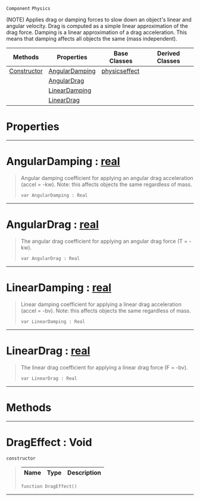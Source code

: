  `Component` `Physics`



(NOTE) Applies drag or damping forces to slow down an object's linear and angular velocity. Drag is computed as a simple linear approximation of the drag force. Damping is a linear approximation of a drag acceleration. This means that damping affects all objects the same (mass independent).

|Methods|Properties|Base Classes|Derived Classes|
|---|---|---|---|
|[ Constructor](https://github.com/zeroengineteam/ZeroDocs/blob/master/code_reference/class_reference/drageffect.markdown#drageffect-void)|[ AngularDamping](https://github.com/zeroengineteam/ZeroDocs/blob/master/code_reference/class_reference/drageffect.markdown#angulardamping-zero-engi)|[physicseffect](https://github.com/zeroengineteam/ZeroDocs/blob/master/code_reference/class_reference/physicseffect.markdown)| |
| |[ AngularDrag](https://github.com/zeroengineteam/ZeroDocs/blob/master/code_reference/class_reference/drageffect.markdown#angulardrag-zero-engine)| | |
| |[ LinearDamping](https://github.com/zeroengineteam/ZeroDocs/blob/master/code_reference/class_reference/drageffect.markdown#lineardamping-zero-engin)| | |
| |[ LinearDrag](https://github.com/zeroengineteam/ZeroDocs/blob/master/code_reference/class_reference/drageffect.markdown#lineardrag-zero-engine-d)| | |


 #  Properties


---  
 #  AngularDamping : [real](https://github.com/zeroengineteam/ZeroDocs/blob/master/code_reference/nada_base_types/real.markdown)

> Angular damping coefficient for applying an angular drag acceleration (accel = -kw). Note: this affects objects the same regardless of mass.
> ``` lang=cpp, name=Nada
> var AngularDamping : Real


---  
 #  AngularDrag : [real](https://github.com/zeroengineteam/ZeroDocs/blob/master/code_reference/nada_base_types/real.markdown)

> The angular drag coefficient for applying an angular drag force (T = -kw).
> ``` lang=cpp, name=Nada
> var AngularDrag : Real


---  
 #  LinearDamping : [real](https://github.com/zeroengineteam/ZeroDocs/blob/master/code_reference/nada_base_types/real.markdown)

> Linear damping coefficient for applying a linear drag acceleration (accel = -bv). Note: this affects objects the same regardless of mass.
> ``` lang=cpp, name=Nada
> var LinearDamping : Real


---  
 #  LinearDrag : [real](https://github.com/zeroengineteam/ZeroDocs/blob/master/code_reference/nada_base_types/real.markdown)

> The linear drag coefficient for applying a linear drag force (F = -bv).
> ``` lang=cpp, name=Nada
> var LinearDrag : Real


---  
 #  Methods


---  
 #  DragEffect : Void

 `constructor`

> 
> |Name|Type|Description|
> |---|---|---|
> ``` lang=cpp, name=Nada
> function DragEffect()
> ``` 


---  
 

 